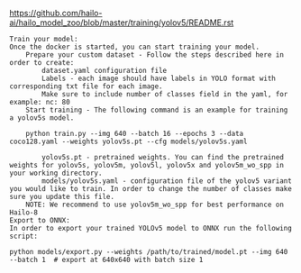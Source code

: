 https://github.com/hailo-ai/hailo_model_zoo/blob/master/training/yolov5/README.rst

 

    Train your model:
    Once the docker is started, you can start training your model.
        Prepare your custom dataset - Follow the steps described here in order to create:
            dataset.yaml configuration file
            Labels - each image should have labels in YOLO format with corresponding txt file for each image.
            Make sure to include number of classes field in the yaml, for example: nc: 80
        Start training - The following command is an example for training a yolov5s model.

        python train.py --img 640 --batch 16 --epochs 3 --data coco128.yaml --weights yolov5s.pt --cfg models/yolov5s.yaml

            yolov5s.pt - pretrained weights. You can find the pretrained weights for yolov5s, yolov5m, yolov5l, yolov5x and yolov5m_wo_spp in your working directory.
            models/yolov5s.yaml - configuration file of the yolov5 variant you would like to train. In order to change the number of classes make sure you update this file.
        NOTE: We recommend to use yolov5m_wo_spp for best performance on Hailo-8
    Export to ONNX:
    In order to export your trained YOLOv5 model to ONNX run the following script:

    python models/export.py --weights /path/to/trained/model.pt --img 640 --batch 1  # export at 640x640 with batch size 1

